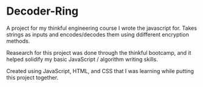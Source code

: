# Decoder-Ring

A project for my thinkful engineering course I wrote the javascript for. Takes strings as inputs and encodes/decodes them using ddifferent encryption methods.

Reasearch for this project was done through the thinkful bootcamp, and it helped solidify my basic JavaScript / algorithm writing skills. 

Created using JavaScript, HTML, and CSS that I was learning while putting this project together.
